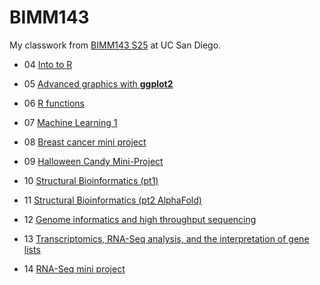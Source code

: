 # BIMM143
My classwork from [BIMM143 S25](https://bioboot.github.io/bimm143_S25/) at UC San Diego.

- 04 [Into to R](https://github.com/jeeny119/bimm143_github/blob/main/Class04/Class04.md) 

- 05 [Advanced graphics with **ggplot2**](https://github.com/jeeny119/bimm143_github/blob/main/Class05/class05.md)

- 06 [R functions](https://github.com/jeeny119/bimm143_github/blob/main/Class06/Class06.md)

- 07 [Machine Learning 1](https://github.com/jeeny119/bimm143_github/blob/main/Class07/Class7.md)

- 08 [Breast cancer mini project](https://github.com/jeeny119/bimm143_github/blob/main/Class08/Class8.md)

- 09 [Halloween Candy Mini-Project]()

- 10 [Structural Bioinformatics (pt1)]()

- 11 [Structural Bioinformatics (pt2 AlphaFold)]()

- 12 [Genome informatics and high throughput sequencing]()

- 13 [Transcriptomics, RNA-Seq analysis, and the interpretation of gene lists]()

- 14 [RNA-Seq mini project]()





